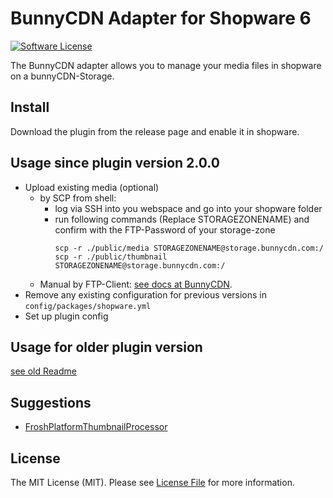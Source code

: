 # BunnyCDN Adapter for Shopware 6

[![Software License](https://img.shields.io/badge/license-MIT-brightgreen.svg?style=flat-square)](LICENSE.md)

The BunnyCDN adapter allows you to manage your media files in shopware on a bunnyCDN-Storage.


## Install

Download the plugin from the release page and enable it in shopware.

## Usage since plugin version 2.0.0
- Upload existing media (optional)
  - by SCP from shell:
    - log via SSH into you webspace and go into your shopware folder
    - run following commands (Replace STORAGEZONENAME) and confirm with the FTP-Password of your storage-zone
      ```
      scp -r ./public/media STORAGEZONENAME@storage.bunnycdn.com:/
      scp -r ./public/thumbnail STORAGEZONENAME@storage.bunnycdn.com:/
      ```
  - Manual by FTP-Client: [see docs at BunnyCDN](https://support.bunnycdn.com/hc/en-us/articles/115003780169-How-to-upload-and-access-files-from-your-Storage-Zone).
- Remove any existing configuration for previous versions in `config/packages/shopware.yml`
- Set up plugin config

## Usage for older plugin version
[see old Readme](README.1.0.11.md)

## Suggestions

- [FroshPlatformThumbnailProcessor](https://github.com/FriendsOfShopware/FroshPlatformThumbnailProcessor)

## License

The MIT License (MIT). Please see [License File](LICENSE) for more information.
